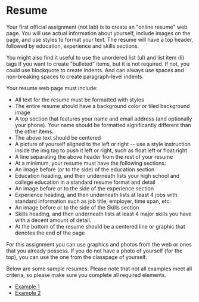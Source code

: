 Resume
======

Your first official assignment (not lab) is to create an "online resume" web page. You will use actual information about yourself, include images on the page, and use styles to format your text. The resume will have a top header, followed by education, experience and skills sections.

You might also find it useful to use the unordered list (ul) and list item (li) tags if you want to create "bulleted" items, but it is not required. If not, you could use blockquote to create indents. And can always use spaces and non-breaking spaces to create paragraph-level indents.

Your resume web page must include:

* All text for the resume must be formatted with styles
* The entire resume should have a background color or tiled background image
* A top section that features your name and email address (and optionally your phone). Your name should be formatted significantly different than the other items.
* The above text should be centered
* A picture of yourself aligned to the left or right -- use a style instruction inside the img tag to push it left or right, such as float:left or float:right
* A line separating the above header from the rest of your resume
* At a minimum, your resume must have the following sections:
* An image before (or to the side) of the education section
* Education heading, and then underneath lists your high school and college education in a standard resume format and detail
* An image before or to the side of the experience section
* Experience heading, and then underneath lists at least 4 jobs with standard information such as job title, employer, time span, etc.
* An image before or to the side of the Skills section
* Skills heading, and then underneath lists at least 4 major skills you have with a decent amount of detail.
* At the bottom of the resume should be a centered line or graphic that denotes the end of the page

For this assignment you can use graphics and photos from the web or ones that you already possess. If you do not have a photo of yourself (for the top), you can use the one from the classpage of yourself.

Below are some sample resumes. Please note that not all examples meet all criteria, so please make sure you complete all required elements.

* [Example 1](http://itpwebdev.herokuapp.com/images/resume1.gif)
* [Example 2](http://itpwebdev.herokuapp.com/images/resume2.gif)

